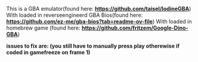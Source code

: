 This is a GBA emulator(found here: **https://github.com/taisel/IodineGBA**) 
With loaded in reverseengineerd GBA Bios(found here: **https://github.com/ez-me/gba-bios?tab=readme-ov-file**)
With loaded in homebrew game (found here: **https://github.com/fritzem/Google-Dino-GBA**)

**issues to fix are: (you still have to manually press play otherewise if coded in gamefreeze on frame 1)**
